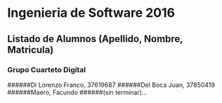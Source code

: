 # Ingenieria de Software 2016


## Listado de Alumnos (Apellido, Nombre, Matricula)
### Grupo Cuarteto Digital

######Di Lorenzo Franco, 37619687
######Del Boca Juan, 37850419
######Maero, Facundo
######(sin terminar)...